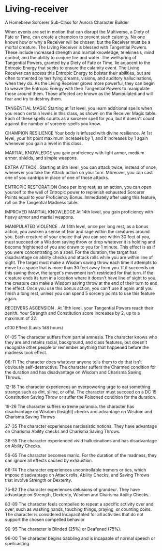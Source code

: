 # Living-receiver
A Homebrew Sorcerer Sub-Class for Aurora Character Builder




When events are set in motion that can disrupt the Multiverse, a Diety of Fate or Time, can create a champion to prevent such calamity. No one knows how or why a Receiver will be chosen, but the Receiver must be a mortal creature. The Living Receiver is blessed with Tangential Powers. These include increased strength and martial knowledge, telekinesis, mind control, and the ability to conjure fire and water. The wellspring of Tangential Powers, granted by a Diety of Fate or Time, lie adjacent to the Entropic Energy that seeks to ensure the calamity event. The Living Receiver can access this Entropic Energy to bolster their abilities, but are often tormented by terrifying dreams, visions, and auditory hallucinations, when they do. As the Living Receiver grows more powerful, they can begin to weave the Entropic Energy with their Tangential Powers to manipulate those around them. Those affected are known as the Manipulated and will fear and try to destroy them.

TANGENTIAL MAGIC
Starting at 1st level, you learn additional spells when you reach certain levels in this class, as shown on the Receiver Magic table. Each of these spells counts as a sorcerer spell for you, but it doesn't count against the number of sorcerer spells you know.


CHAMPION RESILIENCE
Your body is infused with divine resilience. At 1st level, your hit point maximum increases by 1, and it increases by 1 again whenever you gain a level in this class.


MARTIAL KNOWLEDGE
you gain proficiency with light armor, medium armor, shields, and simple weapons.

EXTRA ATTACK
. Starting at 6th level, you can attack twice, instead of once, whenever you take the Attack action on your turn. Moreover, you can cast one of you cantrips in place of one of those attacks.


ENTROPIC RESTORATION
Once per long rest, as an action, you can open yourself to the well of Entropic power to replenish exhausted Sorcerer Points equal to your Proficiency Bonus. Immediately after using this feature, roll on the Tangential Madness table.


IMPROVED MARTIAL KNOWLEDGE
At 14th level, you gain proficiency with heavy armor and martial weapons.


MANIPULATED VIOLENCE
. At 14th level, once per long rest, as a bonus action, you awaken a sense of fear and rage within the creatures around you. Each creature of your choice that you can see within 30 feet of you, must succeed on a Wisdom saving throw or drop whatever it is holding and become frightened of you and drawn to you for 1 minute. This effect is as if you were concentrating on a spell. For the duration, the target has disadvantage on ability checks and attack rolls while you are within line of sight. The target must make a Wisdom saving throw each time it attempts to move to a space that is more than 30 feet away from you. If it succeeds on this saving throw, the target's movement isn't restricted for that turn. If the creature ends its turn in a location where it doesn't have line of sight to you, the creature can make a Wisdom saving throw at the end of their turn to end the effect. Once you use this bonus action, you can't use it again until you finish a long rest, unless you can spend 5 sorcery points to use this feature again.


RECEIVERS ASCENSION
. At 18th level, your Tangential Powers reach their zenith. Your Strength and Constitution score increases by 2, up to a maximum of 22.


d100 Effect (Lasts 1d8 hours) 

01-05 The character suffers from partial amnesia. The character knows who they are and retains racial, background, and class features, but doesn't recognize other people or remember anything that happened before the madness took effect. 

06-11 The character does whatever anyone tells them to do that isn't obviously self-destructive. The character suffers the Charmed condition for the duration and has disadvantage on Wisdom and Charisma Saving Throws. 

12-18 The character experiences an overpowering urge to eat something strange such as dirt, slime, or offal. The character must succeed on a DC 15 Constitution Saving Throw or suffer the Poisoned condition for the duration. 

19-26 The character suffers extreme paranoia. the character has disadvantage on Wisdom (Insight) checks and advantage on Wisdom and Charisma Saving Throws 

27-35 The character experiences narcissistic notions. They have advantage on Charisma Ability checks and Charisma Saving Throws. 

36-55 The character experienced vivid hallucinations and has disadvantage on Ability Checks. 

56-65 The character becomes manic. For the duration of the madness, they can ignore all effects caused by exhaustion.

66-74 The character experiences uncontrollable tremors or tics, which impose disadvantage on Attack rolls, Ability Checks, and Saving Throws that involve Strength or Dexterity. 

75-82 The character experiences delusions of grandeur. They have advantage on Strength, Dexterity, Wisdom and Charisma Ability Checks. 

83-89 The character feels compelled to repeat a specific activity over and over, such as washing hands, touching things, praying, or counting coins. The character is considered Incapacitated for all activities that do not support the chosen compelled behavior 

90-95 The character is Blinded (25%) or Deafened (75%). 

96-00 The character begins babbling and is incapable of normal speech or spellcasting.
